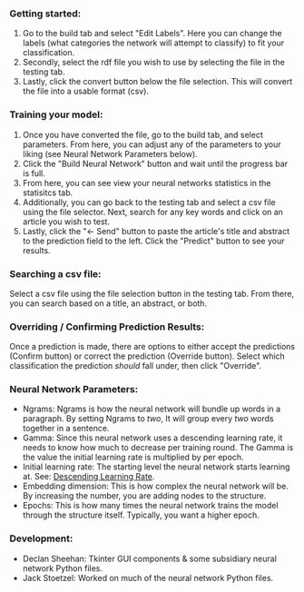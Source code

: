 ### Getting started:
1. Go to the build tab and select "Edit Labels". Here you can change the labels (what categories the network will attempt to classify) to fit your classification.
2. Secondly, select the rdf file you wish to use by selecting the file in the testing tab.
3. Lastly, click the convert button below the file selection. This will convert the file into a usable format (csv).

### Training your model:
1. Once you have converted the file, go to the build tab, and select parameters. From here, you can adjust any of the parameters to your liking (see Neural Network Parameters below).
2. Click the "Build Neural Network" button and wait until the progress bar is full.
3. From here, you can see view your neural networks statistics in the statisitcs tab.
4. Additionally, you can go back to the testing tab and select a csv file using the file selector. Next, search for any key words and click on an article you wish to test.
5. Lastly, click the "<- Send" button to paste the article's title and abstract to the prediction field to the left. Click the "Predict" button to see your results.

### Searching a csv file:
Select a csv file using the file selection button in the testing tab. From there, you can search based on a title, an abstract, or both.

### Overriding / Confirming Prediction Results:
Once a prediction is made, there are options to either accept the predictions (Confirm button) or correct the prediction (Override button). Select which classification the prediction *should* fall under, then click "Override".

### Neural Network Parameters:
- Ngrams: Ngrams is how the neural network will bundle up words in a paragraph. By setting Ngrams to *two*, It will group every *two* words together in a sentence.
- Gamma: Since this neural network uses a descending learning rate, it needs to know how much to decrease per training round. The Gamma is the value the initial learning rate is multiplied by per epoch.
- Initial learning rate: The starting level the neural network starts learning at. See: [Descending Learning Rate](https://developers.google.com/machine-learning/crash-course/reducing-loss/learning-rate).
- Embedding dimension: This is how complex the neural network will be. By increasing the number, you are adding nodes to the structure.
- Epochs: This is how many times the neural network trains the model through the structure itself. Typically, you want a higher epoch.

### Development:
- Declan Sheehan: Tkinter GUI components & some subsidiary neural network Python files.
- Jack Stoetzel: Worked on much of the neural network Python files.